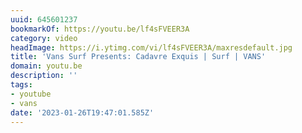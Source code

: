 ```yaml
---
uuid: 645601237
bookmarkOf: https://youtu.be/lf4sFVEER3A
category: video
headImage: https://i.ytimg.com/vi/lf4sFVEER3A/maxresdefault.jpg
title: 'Vans Surf Presents: Cadavre Exquis | Surf | VANS'
domain: youtu.be
description: ''
tags:
- youtube
- vans
date: '2023-01-26T19:47:01.585Z'
---
```



